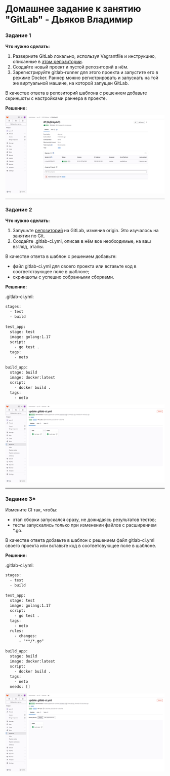 # Домашнее задание к занятию "GitLab" - Дьяков Владимир

### Задание 1

**Что нужно сделать:**

1. Разверните GitLab локально, используя Vagrantfile и инструкцию, описанные в [этом репозитории](https://github.com/netology-code/sdvps-materials/tree/main/gitlab).
2. Создайте новый проект и пустой репозиторий в нём.
3. Зарегистрируйте gitlab-runner для этого проекта и запустите его в режиме Docker. Раннер можно регистрировать и запускать на той же виртуальной машине, на которой запущен GitLab.

В качестве ответа в репозиторий шаблона с решением добавьте скриншоты с настройками раннера в проекте.

**Решение:**

![img](img/8-03-1-1.png)

---

### Задание 2

**Что нужно сделать:**

1. Запушьте [репозиторий](https://github.com/netology-code/sdvps-materials/tree/main/gitlab) на GitLab, изменив origin. Это изучалось на занятии по Git.
2. Создайте .gitlab-ci.yml, описав в нём все необходимые, на ваш взгляд, этапы.

В качестве ответа в шаблон с решением добавьте:

* файл gitlab-ci.yml для своего проекта или вставьте код в соответствующее поле в шаблоне;
* скриншоты с успешно собранными сборками.

**Решение:**

.gitlab-ci.yml:
```
stages:
  - test
  - build

test_app:
  stage: test
  image: golang:1.17
  script:
    - go test .
  tags:
    - neto

build_app:
  stage: build
  image: docker:latest
  script:
    - docker build .
  tags:
    - neto
```

![img](img/8-03-2-1.png)

---

### Задание 3*

Измените CI так, чтобы:

* этап сборки запускался сразу, не дожидаясь результатов тестов;
* тесты запускались только при изменении файлов с расширением *.go.

В качестве ответа добавьте в шаблон с решением файл gitlab-ci.yml своего проекта или вставьте код в соответсвующее поле в шаблоне.

**Решение:**

.gitlab-ci.yml:
```
stages:
  - test
  - build

test_app:
  stage: test
  image: golang:1.17
  script:
    - go test .
  tags:
    - neto
  rules:
    - changes:
      - "**/*.go"

build_app:
  stage: build
  image: docker:latest
  script:
    - docker build .
  tags:
    - neto
  needs: []
  ```

![img](img/8-03-3-1.png)